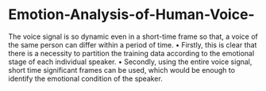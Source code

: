 # Emotion-Analysis-of-Human-Voice-
The voice signal is so dynamic even in a short-time frame so that, a voice  of the same person can differ within a period of time. • Firstly, this is clear that there is a necessity to partition the training data  according to the emotional stage of each individual speaker.  • Secondly, using the entire voice signal, short time significant frames can  be used, which would be enough to identify the emotional condition of the  speaker.
